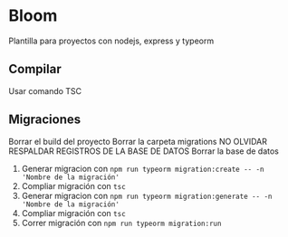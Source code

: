 # Bloom #
Plantilla para proyectos con nodejs, express y typeorm 


## Compilar
Usar comando TSC

## Migraciones

Borrar el build del proyecto
Borrar la carpeta migrations
NO OLVIDAR RESPALDAR REGISTROS DE LA BASE DE DATOS
Borrar la base de datos

1. Generar migracion con `npm run typeorm migration:create -- -n 'Nombre de la migración'`
2. Compliar migración con `tsc`
3. Generar migracion con `npm run typeorm migration:generate -- -n 'Nombre de la migración'`
4. Compliar migración con `tsc`
5. Correr migración con `npm run typeorm migration:run`